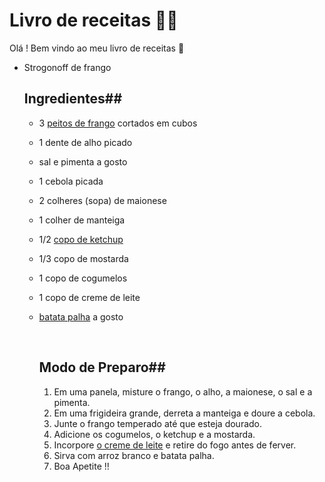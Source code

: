 # Livro de receitas :man_cook:

Olá ! Bem vindo ao meu livro de receitas :cookie:

- Strogonoff de frango

  ## Ingredientes##

  - 3 [peitos de frango](https://www.tudogostoso.com.br/receita/10254-fricasse-de-frango.html) cortados em cubos

  - 1 dente de alho picado

  - sal e pimenta a gosto

  - 1 cebola picada

  - 2 colheres (sopa) de maionese

  - 1 colher de manteiga

  - 1/2 [copo de ketchup](https://blog.tudogostoso.com.br/cardapios/ketchup-caseiro/)

  - 1/3 copo de mostarda

  - 1 copo de cogumelos

  - 1 copo de creme de leite

  - [batata palha](https://blog.tudogostoso.com.br/cardapios/receitas-faceis/receitas-com-batata-palha/) a gosto 

    ​

    ## Modo de Preparo##

    1. Em uma panela, misture o frango, o alho, a maionese, o sal e a pimenta.
    2. Em uma frigideira grande, derreta a manteiga e doure a cebola.
    3. Junte o frango temperado até que esteja dourado.
    4. Adicione os cogumelos, o ketchup e a mostarda.
    5. Incorpore [o creme de leite](https://blog.tudogostoso.com.br/dicas-de-cozinha/creme-de-leite-fresco-caseiro-de-caixinha-e-mais/) e retire do fogo antes de ferver.
    6. Sirva com arroz branco e batata palha.
    7. Boa Apetite !!

    ​

  ​

  ​
